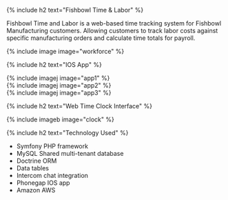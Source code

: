 {% include h2 text="Fishbowl Time & Labor" %}

Fishbowl Time and Labor is a web-based time tracking system for Fishbowl Manufacturing customers. Allowing customers to track labor costs against specific manufacturing orders and calculate time totals for payroll.

{% include image image="workforce" %}

{% include h2 text="IOS App" %}

<div class="row">
  <div class="col-xs-4">
    {% include imagej image="app1" %}
  </div>
  <div class="col-xs-4">
    {% include imagej image="app2" %}
  </div>
  <div class="col-xs-4">
    {% include imagej image="app3" %}
  </div>
</div>

{% include h2 text="Web Time Clock Interface" %}

{% include imageb image="clock" %}

{% include h2 text="Technology Used" %}

- Symfony PHP framework
- MySQL Shared multi-tenant database
- Doctrine ORM
- Data tables
- Intercom chat integration
- Phonegap IOS app
- Amazon AWS
